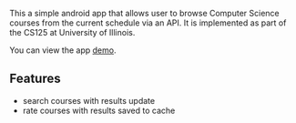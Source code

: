 This a simple android app that allows user to browse Computer Science courses from the current schedule via an API. It is implemented as part of the CS125 at University of Illinois. 

You can view the app [demo](https://youtu.be/7io_N9p2Irc).

## Features
* search courses with results update
* rate courses with results saved to cache

